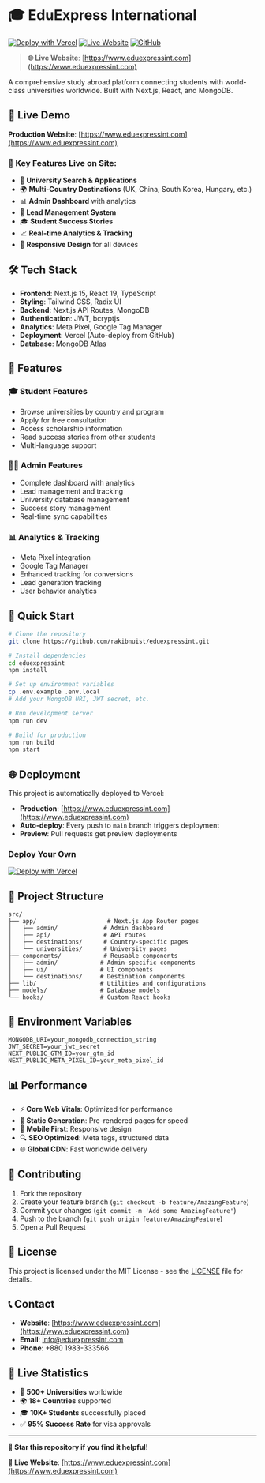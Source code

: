 # 🎓 EduExpress International

[![Deploy with Vercel](https://vercel.com/button)](https://vercel.com/new/clone?repository-url=https://github.com/rakibnuist/eduexpressint)
[![Live Website](https://img.shields.io/badge/Live-Website-brightgreen)](https://www.eduexpressint.com)
[![GitHub](https://img.shields.io/badge/GitHub-Repository-blue)](https://github.com/rakibnuist/eduexpressint)

> **🌐 Live Website**: [https://www.eduexpressint.com](https://www.eduexpressint.com)

A comprehensive study abroad platform connecting students with world-class universities worldwide. Built with Next.js, React, and MongoDB.

## 🚀 Live Demo

**Production Website**: [https://www.eduexpressint.com](https://www.eduexpressint.com)

### 📱 Key Features Live on Site:
- 🎯 **University Search & Applications**
- 🌍 **Multi-Country Destinations** (UK, China, South Korea, Hungary, etc.)
- 📊 **Admin Dashboard** with analytics
- 💬 **Lead Management System**
- 🎓 **Student Success Stories**
- 📈 **Real-time Analytics & Tracking**
- 📱 **Responsive Design** for all devices

## 🛠️ Tech Stack

- **Frontend**: Next.js 15, React 19, TypeScript
- **Styling**: Tailwind CSS, Radix UI
- **Backend**: Next.js API Routes, MongoDB
- **Authentication**: JWT, bcryptjs
- **Analytics**: Meta Pixel, Google Tag Manager
- **Deployment**: Vercel (Auto-deploy from GitHub)
- **Database**: MongoDB Atlas

## 🌟 Features

### 🎓 Student Features
- Browse universities by country and program
- Apply for free consultation
- Access scholarship information
- Read success stories from other students
- Multi-language support

### 👨‍💼 Admin Features
- Complete dashboard with analytics
- Lead management and tracking
- University database management
- Success story management
- Real-time sync capabilities

### 📊 Analytics & Tracking
- Meta Pixel integration
- Google Tag Manager
- Enhanced tracking for conversions
- Lead generation tracking
- User behavior analytics

## 🚀 Quick Start

```bash
# Clone the repository
git clone https://github.com/rakibnuist/eduexpressint.git

# Install dependencies
cd eduexpressint
npm install

# Set up environment variables
cp .env.example .env.local
# Add your MongoDB URI, JWT secret, etc.

# Run development server
npm run dev

# Build for production
npm run build
npm start
```

## 🌐 Deployment

This project is automatically deployed to Vercel:

- **Production**: [https://www.eduexpressint.com](https://www.eduexpressint.com)
- **Auto-deploy**: Every push to `main` branch triggers deployment
- **Preview**: Pull requests get preview deployments

### Deploy Your Own

[![Deploy with Vercel](https://vercel.com/button)](https://vercel.com/new/clone?repository-url=https://github.com/rakibnuist/eduexpressint)

## 📁 Project Structure

```
src/
├── app/                    # Next.js App Router pages
│   ├── admin/             # Admin dashboard
│   ├── api/               # API routes
│   ├── destinations/      # Country-specific pages
│   └── universities/      # University pages
├── components/            # Reusable components
│   ├── admin/            # Admin-specific components
│   ├── ui/               # UI components
│   └── destinations/     # Destination components
├── lib/                  # Utilities and configurations
├── models/               # Database models
└── hooks/                # Custom React hooks
```

## 🔧 Environment Variables

```env
MONGODB_URI=your_mongodb_connection_string
JWT_SECRET=your_jwt_secret
NEXT_PUBLIC_GTM_ID=your_gtm_id
NEXT_PUBLIC_META_PIXEL_ID=your_meta_pixel_id
```

## 📊 Performance

- ⚡ **Core Web Vitals**: Optimized for performance
- 🚀 **Static Generation**: Pre-rendered pages for speed
- 📱 **Mobile First**: Responsive design
- 🔍 **SEO Optimized**: Meta tags, structured data
- 🌐 **Global CDN**: Fast worldwide delivery

## 🤝 Contributing

1. Fork the repository
2. Create your feature branch (`git checkout -b feature/AmazingFeature`)
3. Commit your changes (`git commit -m 'Add some AmazingFeature'`)
4. Push to the branch (`git push origin feature/AmazingFeature`)
5. Open a Pull Request

## 📝 License

This project is licensed under the MIT License - see the [LICENSE](LICENSE) file for details.

## 📞 Contact

- **Website**: [https://www.eduexpressint.com](https://www.eduexpressint.com)
- **Email**: info@eduexpressint.com
- **Phone**: +880 1983-333566

## 🎯 Live Statistics

- 🏫 **500+ Universities** worldwide
- 🌍 **18+ Countries** supported
- 🎓 **10K+ Students** successfully placed
- ✅ **95% Success Rate** for visa approvals

---

**🌟 Star this repository if you find it helpful!**

**🔗 Live Website**: [https://www.eduexpressint.com](https://www.eduexpressint.com)

